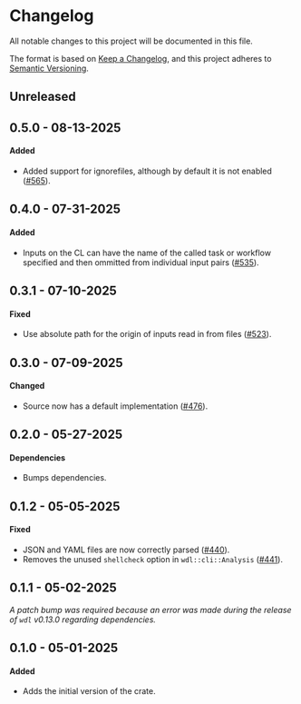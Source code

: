 # Changelog

All notable changes to this project will be documented in this file.

The format is based on [Keep a Changelog](https://keepachangelog.com/en/1.1.0/),
and this project adheres to [Semantic Versioning](https://semver.org/spec/v2.0.0.html).

## Unreleased

## 0.5.0 - 08-13-2025

#### Added

* Added support for ignorefiles, although by default it is not enabled ([#565](https://github.com/stjude-rust-labs/wdl/pull/565)).

## 0.4.0 - 07-31-2025

#### Added

* Inputs on the CL can have the name of the called task or workflow specified and then ommitted from individual input pairs ([#535](https://github.com/stjude-rust-labs/wdl/pull/535)).

## 0.3.1 - 07-10-2025

#### Fixed

* Use absolute path for the origin of inputs read in from files ([#523](https://github.com/stjude-rust-labs/wdl/pull/523)).

## 0.3.0 - 07-09-2025

#### Changed

* Source now has a default implementation ([#476](https://github.com/stjude-rust-labs/wdl/pull/476)).

## 0.2.0 - 05-27-2025

#### Dependencies

* Bumps dependencies.

## 0.1.2 - 05-05-2025

#### Fixed

* JSON and YAML files are now correctly parsed ([#440](https://github.com/stjude-rust-labs/wdl/pull/440)).
* Removes the unused `shellcheck` option in `wdl::cli::Analysis` ([#441](https://github.com/stjude-rust-labs/wdl/pull/441)).

## 0.1.1 - 05-02-2025

_A patch bump was required because an error was made during the release of `wdl` v0.13.0 regarding dependencies._

## 0.1.0 - 05-01-2025

#### Added

* Adds the initial version of the crate.
